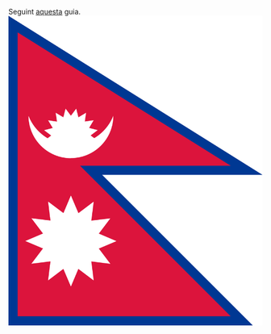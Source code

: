 Seguint [aquesta](http://www.servat.unibe.ch/icl/np01000_.html) guia.
![Resultat final](./FlagOfNepal.svg "Bandera del Nepal")

